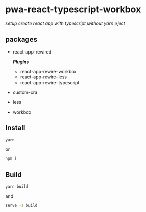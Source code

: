 # pwa-react-typescript-workbox
_setup create react app with typescript without yarn eject_

## packages
* react-app-rewired
    
    ***Plugins***
    * react-app-rewire-workbox
    * react-app-rewire-less
    * react-app-rewire-typescript

* custom-cra
* less
* workbox

## Install
```bash
yarn
```
or
```bash
npm i
```

## Build
```bash
yarn build
```
and 

```bash
serve -s build
```